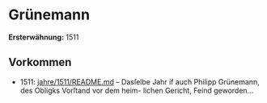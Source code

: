 # Grünemann

**Ersterwähnung:** 1511

## Vorkommen
- 1511: [jahre/1511/README.md](../jahre/1511/README.md) – Dasſelbe Jahr if auch
Philipp Grünemann, des Obligks Vorſtand vor dem heim-
lichen Gericht, Feind geworden...
